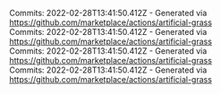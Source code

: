 Commits: 2022-02-28T13:41:50.412Z - Generated via https://github.com/marketplace/actions/artificial-grass
<br>
Commits: 2022-02-28T13:41:50.412Z - Generated via https://github.com/marketplace/actions/artificial-grass
<br>
Commits: 2022-02-28T13:41:50.412Z - Generated via https://github.com/marketplace/actions/artificial-grass
<br>
Commits: 2022-02-28T13:41:50.412Z - Generated via https://github.com/marketplace/actions/artificial-grass
<br>
